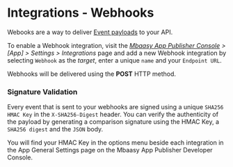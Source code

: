 # Integrations - Webhooks

Webooks are a way to deliver [Event payloads](/integrations/event_payloads/) to your API.

To enable a Webhook integration, visit the *[Mbaasy App Publisher Console](https://console.mbaasy.com) > [App] > Settings > Integrations* page and add a new Webhook integration by selecting `Webhook` as the *target*, enter a unique `name` and your `Endpoint URL`.

Webhooks will be delivered using the **POST** HTTP method.

### Signature Validation

Every event that is sent to your webhooks are signed using a unique `SHA256 HMAC Key` in the `X-SHA256-Digest` header. You can verify the authenticity of the payload by generating a comparison signature using the HMAC Key, a `SHA256 digest` and the `JSON` body.

You will find your HMAC Key in the options menu beside each integration in the App General Settings page on the Mbaasy App Publisher Developer Console.
